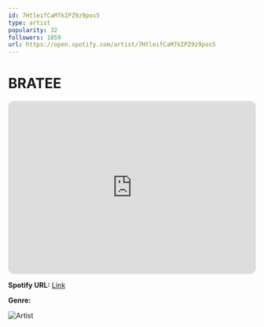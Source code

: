 ```yaml
---
id: 7HtleifCaM7kIPZ9z9pos5
type: artist
popularity: 32
followers: 1859
url: https://open.spotify.com/artist/7HtleifCaM7kIPZ9z9pos5
---
```

# BRATEE

<iframe style="border-radius:12px" src="https://open.spotify.com/embed/artist/7HtleifCaM7kIPZ9z9pos5" width="100%" height="352" frameBorder="0" allowfullscreen="" allow="autoplay; clipboard-write; encrypted-media; fullscreen; picture-in-picture" loading="lazy"></iframe>

**Spotify URL:** [Link](https://open.spotify.com/artist/7HtleifCaM7kIPZ9z9pos5)

**Genre:** 

![Artist](https://i.scdn.co/image/ab6761610000e5eb78dc2c6faea807bb8d502a7b)
